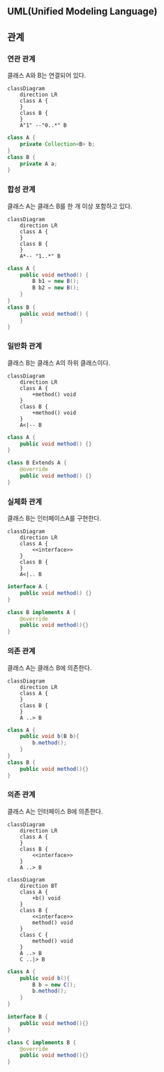 ## UML(Unified Modeling Language)

## 관계

### 연관 관계
클래스 A와 B는 연결되어 있다.
```mermaid
classDiagram
    direction LR
    class A {
    }
    class B {
    }
    A"1" --"0..*" B
```
```java
class A {
    private Collection<B> b;
}
class B {
    private A a;
}
```

### 합성 관계
클래스 A는 클래스 B를 한 개 이상 포함하고 있다.
```mermaid
classDiagram
    direction LR
    class A {
    }
    class B {
    }
    A*-- "1..*" B
```

```java
class A {
    public void method() {
        B b1 = new B();
        B b2 = new B();
    }
}
class B {
    public void method() {
    }
}
```

### 일반화 관계
클래스 B는 클래스 A의 하위 클래스이다.
```mermaid
classDiagram
    direction LR
    class A {
        +method() void
    }
    class B {
        +method() void
    }
    A<|-- B
```
```java
class A {
    public void method() {}
}

class B Extends A {
    @override
    public void method() {}
}
```

### 실체화 관계
클래스 B는 인터페이스A를 구현한다.
```mermaid
classDiagram
    direction LR
    class A {
        <<interface>>
    }
    class B {
    }
    A<|.. B
```
```java
interface A {
    public void method() {}
}

class B implements A {
    @override
    public void method(){}
}
```

### 의존 관계
클래스 A는 클래스 B에 의존한다.
```mermaid
classDiagram
    direction LR
    class A {
    }
    class B {
    }
    A ..> B
```

```java
class A {
    public void b(B b){
        b.method();
    }
}
class B {
    public void method(){}
}
```


### 의존 관계
클래스 A는 인터페이스 B에 의존한다.
```mermaid
classDiagram
    direction LR
    class A {
    }
    class B {
        <<interface>>
    }
    A ..> B
```

```mermaid
classDiagram
    direction BT
    class A {
        +b() void
    }
    class B {
        <<interface>>
        method() void
    }
    class C {
        method() void
    }
    A ..> B
    C ..|> B

```

```java
class A {
    public void b(){
        B b = new C();
        b.method();
    }
}

interface B {
    public void method(){}
}

class C implements B {
    @override
    public void method(){}
}
```

